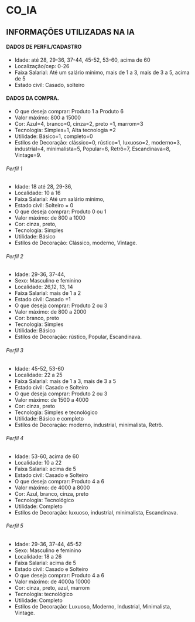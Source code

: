 # CO_IA

## INFORMAÇÕES UTILIZADAS NA IA
#### DADOS DE PERFIL/CADASTRO

- Idade: até 28, 29-36, 37-44, 45-52, 53-60, acima de 60
- Localização/cep: 0-26
- Faixa Salarial: Até um salário mínimo, mais de 1 a 3, mais de 3 a 5, acima de 5
- Estado civil: Casado, solteiro

#### DADOS DA COMPRA.
- O que deseja comprar: Produto 1 a Produto 6
- Valor máximo: 800 a 15000
- Cor: Azul=4, branco=0, cinza=2, preto =1, marrom=3
- Tecnologia: Simples=1, Alta tecnologia =2
- Utilidade: Básico=1, completo=0
- Estilos de Decoração: clássico=0, rústico=1, luxuoso=2, moderno=3, industrial=4, minimalista=5, Popular=6, Retrô=7, Escandinava=8, Vintage=9.

###### Perfil 1
- Idade: 18 até 28, 29-36, 	
- Localidade: 10 a 16
- Faixa Salarial: Até um salário mínimo,
- Estado civil: Solteiro = 0
- O que deseja comprar: Produto 0 ou 1
- Valor máximo: de 800 a 1000
- Cor: cinza, preto, 
- Tecnologia: Simples
- Utilidade: Básico
- Estilos de Decoração: Clássico, moderno, Vintage.

###### Perfil 2
- Idade: 29-36, 37-44,	
- Sexo: Masculino e feminino
- Localidade: 26,12, 13, 14
- Faixa Salarial: mais de 1 a 2
- Estado civil: Casado =1
- O que deseja comprar: Produto 2 ou 3
- Valor máximo: de 800 a 2000
- Cor: branco, preto
- Tecnologia: Simples
- Utilidade: Básico
- Estilos de Decoração: rústico, Popular, Escandinava.

###### Perfil 3
- Idade: 45-52, 53-60	
- Localidade: 22 a 25
- Faixa Salarial: mais de 1 a 3, mais de 3 a 5
- Estado civil: Casado e Solteiro
- O que deseja comprar: Produto 2 ou 3
- Valor máximo: de 1500 a 4000
- Cor: cinza, preto 
- Tecnologia: Simples e tecnológico
- Utilidade: Básico e completo
- Estilos de Decoração: moderno, industrial, minimalista, Retrô.

###### Perfil 4
- Idade: 53-60, acima de 60	
- Localidade: 10 a 22
- Faixa Salarial: acima de 5
- Estado civil: Casado e Solteiro
- O que deseja comprar: Produto 4 a 6
- Valor máximo: de 4000 a 8000
- Cor: Azul, branco, cinza, preto 
- Tecnologia: Tecnológico
- Utilidade: Completo
- Estilos de Decoração: luxuoso, industrial, minimalista, Escandinava.

###### Perfil 5
- Idade: 29-36, 37-44, 45-52	
- Sexo: Masculino e feminino
- Localidade: 18 a 26
- Faixa Salarial: acima de 5
- Estado civil: Casado e Solteiro
- O que deseja comprar: Produto 4 a 6
- Valor máximo: de 4000a 10000
- Cor: cinza, preto, azul, marrom
- Tecnologia: tecnológico
- Utilidade: Completo
- Estilos de Decoração: Luxuoso, Moderno, Industrial, Minimalista, Vintage.
